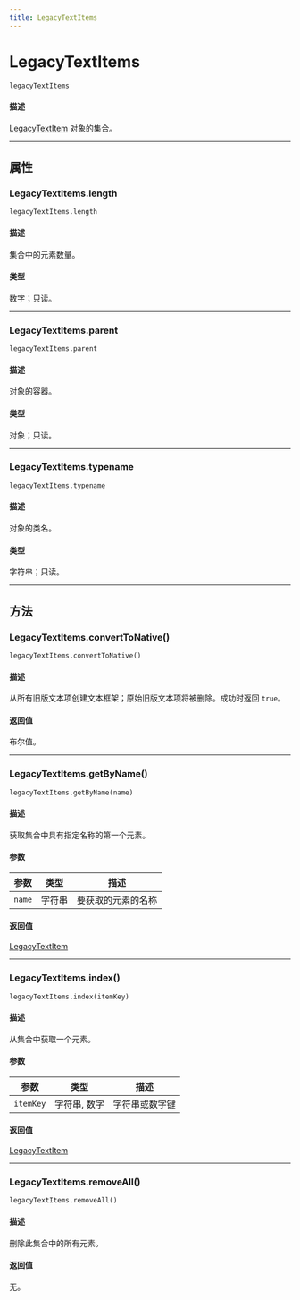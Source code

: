 ```yaml
---
title: LegacyTextItems
---
```

# LegacyTextItems

`legacyTextItems`

#### 描述

[LegacyTextItem](.././LegacyTextItem) 对象的集合。

---

## 属性

### LegacyTextItems.length

`legacyTextItems.length`

#### 描述

集合中的元素数量。

#### 类型

数字；只读。

---

### LegacyTextItems.parent

`legacyTextItems.parent`

#### 描述

对象的容器。

#### 类型

对象；只读。

---

### LegacyTextItems.typename

`legacyTextItems.typename`

#### 描述

对象的类名。

#### 类型

字符串；只读。

---

## 方法

### LegacyTextItems.convertToNative()

`legacyTextItems.convertToNative()`

#### 描述

从所有旧版文本项创建文本框架；原始旧版文本项将被删除。成功时返回 `true`。

#### 返回值

布尔值。

---

### LegacyTextItems.getByName()

`legacyTextItems.getByName(name)`

#### 描述

获取集合中具有指定名称的第一个元素。

#### 参数

| 参数      | 类型   | 描述               |
| --------- | ------ | ------------------ |
| `name`    | 字符串 | 要获取的元素的名称 |

#### 返回值

[LegacyTextItem](.././LegacyTextItem)

---

### LegacyTextItems.index()

`legacyTextItems.index(itemKey)`

#### 描述

从集合中获取一个元素。

#### 参数

| 参数      | 类型           | 描述               |
| --------- | -------------- | ------------------ |
| `itemKey` | 字符串, 数字   | 字符串或数字键     |

#### 返回值

[LegacyTextItem](.././LegacyTextItem)

---

### LegacyTextItems.removeAll()

`legacyTextItems.removeAll()`

#### 描述

删除此集合中的所有元素。

#### 返回值

无。
```